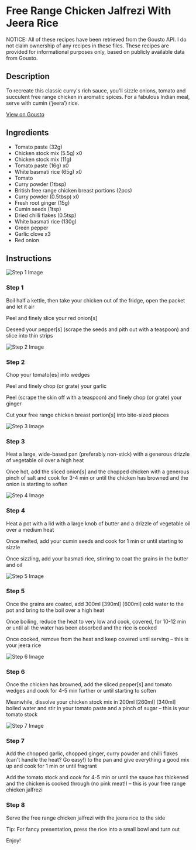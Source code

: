 # Free Range Chicken Jalfrezi With Jeera Rice

NOTICE: All of these recipes have been retrieved from the Gousto API. I do not claim ownership of any recipes in these files. These recipes are provided for informational purposes only, based on publicly available data from Gousto.

## Description

To recreate this classic curry's rich sauce, you'll sizzle onions, tomato and succulent free range chicken in aromatic spices. For a fabulous Indian meal, serve with cumin (‘jeera’) rice. 

[View on Gousto](https://www.gousto.co.uk/recipes/cookbook/free-range-chicken-jalfrezi-with-jeera-rice)

## Ingredients

- Tomato paste (32g)
- Chicken stock mix (5.5g) x0
- Chicken stock mix (11g)
- Tomato paste (16g) x0
- White basmati rice (65g) x0
- Tomato
- Curry powder (1tbsp)
- British free range chicken breast portions (2pcs)
- Curry powder (0.5tbsp) x0
- Fresh root ginger (15g)
- Cumin seeds (1tsp)
- Dried chilli flakes (0.5tsp)
- White basmati rice (130g)
- Green pepper
- Garlic clove x3
- Red onion

## Instructions

![Step 1 Image](https://production-media.gousto.co.uk/cms/recipe-step-image/step-1-1701175271775-x200.jpg)

### Step 1

Boil half a kettle, then take your chicken out of the fridge, open the packet and let it air

Peel and finely slice your red onion[s]

Deseed your pepper[s] (scrape the seeds and pith out with a teaspoon) and slice into thin strips

![Step 2 Image](https://production-media.gousto.co.uk/cms/recipe-step-image/step-2-1701175278175-x200.jpg)

### Step 2

Chop your tomato[es] into wedges

Peel and finely chop (or grate) your garlic

Peel (scrape the skin off with a teaspoon) and finely chop (or grate) your ginger

Cut your free range chicken breast portion[s] into bite-sized pieces

![Step 3 Image](https://production-media.gousto.co.uk/cms/recipe-step-image/step-3-1701175284118-x200.jpg)

### Step 3

Heat a large, wide-based pan (preferably non-stick) with a generous drizzle of vegetable oil over a high heat

Once hot, add the sliced onion[s] and the chopped chicken with a generous pinch of salt and cook for 3-4 min or until the chicken has browned and the onion is starting to soften

![Step 4 Image](https://production-media.gousto.co.uk/cms/recipe-step-image/Step-4-1701175291726-x200.jpg)

### Step 4

Heat a pot with a lid with a large knob of butter and a drizzle of vegetable oil over a medium heat

Once melted, add your cumin seeds and cook for 1 min or until starting to sizzle

Once sizzling, add your basmati rice, stirring to coat the grains in the butter and oil

![Step 5 Image](https://production-media.gousto.co.uk/cms/recipe-step-image/Step-5-1701175298566-x200.jpg)

### Step 5

Once the grains are coated, add 300ml <span class="text-purple">[390ml]</span><span class="text-danger"> [600ml]</span> cold water to the pot and bring to the boil over a high heat

Once boiling, reduce the heat to very low and cook, covered, for 10-12 min or until all the water has been absorbed and the rice is cooked

Once cooked, remove from the heat and keep covered until serving – this is your jeera rice

![Step 6 Image](https://production-media.gousto.co.uk/cms/recipe-step-image/step-6-1701175306719-x200.jpg)

### Step 6

Once the chicken has browned, add the sliced pepper[s] and tomato wedges and cook for 4-5 min further or until starting to soften

Meanwhile, dissolve your chicken stock mix in 200ml <span class="text-purple">[260ml]</span> <span class="text-danger">[340ml]</span> boiled water and stir in your tomato paste and a pinch of sugar – this is your tomato stock

![Step 7 Image](https://production-media.gousto.co.uk/cms/recipe-step-image/step-7-1701175318382-x200.jpg)

### Step 7

Add the chopped garlic, chopped ginger, curry powder and chilli flakes (can't handle the heat? Go easy!) to the pan and give everything a good mix up and cook for 1 min or until fragrant

Add the tomato stock and cook for 4-5 min or until the sauce has thickened and the chicken is cooked through (no pink meat!) – this is your free range chicken jalfrezi

### Step 8

Serve the free range chicken jalfrezi with the jeera rice to the side

Tip: For fancy presentation, press the rice into a small bowl and turn out

Enjoy!

